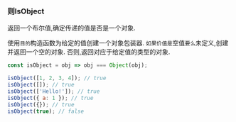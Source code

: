 ### 则IsObject

返回一个布尔值,确定传递的值是否是一个对象. 

使用`目的`构造函数为给定的值创建一个对象包装器. `如果价值是`空值`要么`未定义,创建并返回一个空的对象. 否则,返回对应于给定值的类型的对象. 

```js
const isObject = obj => obj === Object(obj);
```

```js
isObject([1, 2, 3, 4]); // true
isObject([]); // true
isObject(['Hello!']); // true
isObject({ a: 1 }); // true
isObject({}); // true
isObject(true); // false
```